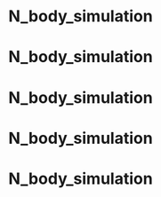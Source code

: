 # N_body_simulation
# N_body_simulation
# N_body_simulation
# N_body_simulation
# N_body_simulation
